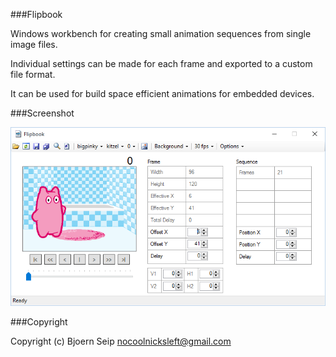 
###Flipbook

Windows workbench for creating small animation sequences from single image files.

Individual settings can be made for each frame and exported to a custom file format.

It can be used for build space efficient animations for embedded devices.

###Screenshot

![alt tag](https://raw.githubusercontent.com/nocoolnicksleft/Flipbook/master/screenshot.png)

###Copyright

Copyright (c) Bjoern Seip
nocoolnicksleft@gmail.com





